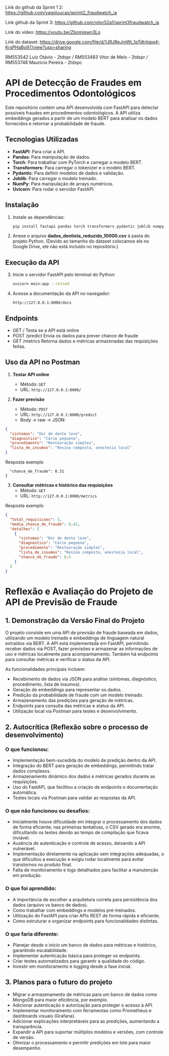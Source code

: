 Link do github da Sprint 1 2: https://github.com/yagoluucas/sprint2_fraudwatch_ia

Link github da Sprint 3: https://github.com/vitor52a1/sprint3fraudwatch_ia

Link do vídeo: https://youtu.be/Zbomiqwn3Lo

Link do dataset: https://drive.google.com/file/d/1JRJReJmWt_1qTdtrkjpq4-KrsPHaBo97/view?usp=sharing

RM553542 Luiz Otávio - 2tdspr /
RM553483 Vitor de Melo - 2tdspr /
RM553748 Mauricio Pereira - 2tdspc

# API de Detecção de Fraudes em Procedimentos Odontológicos

Este repositório contém uma API desenvolvida com FastAPI para detectar possíveis fraudes em procedimentos odontológicos. A API utiliza embeddings gerados a partir de um modelo BERT para analisar os dados fornecidos e retornar a probabilidade de fraude.

## Tecnologias Utilizadas

- **FastAPI**: Para criar a API.
- **Pandas**: Para manipulação de dados.
- **Torch**: Para trabalhar com PyTorch e carregar o modelo BERT.
- **Transformers**: Para carregar o tokenizer e o modelo BERT.
- **Pydantic**: Para definir modelos de dados e validação.
- **Joblib**: Para carregar o modelo treinado.
- **NumPy**: Para manipulação de arrays numéricos.
- **Uvicorn**: Para rodar o servidor FastAPI.

## Instalação


1. Instale as dependências:
   ```sh
   pip install fastapi pandas torch transformers pydantic joblib numpy uvicorn
   ```

2. Anexe o arquivo **dados_dentista_reduzido_10000.csv** à pasta do projeto Python. (Devido ao tamanho do dataset colocamos ele no Google Drive, ele não está incluído no repositório.)

## Execução da API

3. Inicie o servidor FastAPI pelo terminal do Python:
   ```sh
   uvicorn main:app --reload
   ```

4. Acesse a documentação da API no navegador:
   ```
   http://127.0.0.1:8000/docs
   ```

## Endpoints 
- GET / Testa se a API está online
- POST /predict Envia os dados para prever chance de fraude
- GET /metrics Retorna dados e métricas armazenadas das requisições feitas.

## Uso da API no Postman

1. **Testar API online**

   - Método: `GET`  
   - URL: `http://127.0.0.1:8000/`  

2. **Fazer previsão**

   - Método: `POST`  
   - URL: `http://127.0.0.1:8000/predict`  
   - Body → raw → JSON:

```json
{
  "sintomas": "Dor de dente leve",
  "diagnostico": "Cárie pequena",
  "procedimento": "Restauração simples",
  "lista_de_insumos": "Resina composta, anestesia local"
}
```
Resposta exemplo

```json{
  "chance_de_fraude": 0.31
}
```
3. **Consultar métricas e histórico das requisições**
   - Método: `GET`  
   - URL: `http://127.0.0.1:8000/metrics`  

Resposta exemplo
```json
{
  "total_requisicoes": 3,
  "media_chance_de_fraude": 0.42,
  "detalhes": [
    {
      "sintomas": "Dor de dente leve",
      "diagnostico": "Cárie pequena",
      "procedimento": "Restauração simples",
      "lista_de_insumos": "Resina composta, anestesia local",
      "chance_de_fraude": 0.5
    }
  ]
}
```

# Reflexão e Avaliação do Projeto de API de Previsão de Fraude

## 1. Demonstração da Versão Final do Projeto

O projeto consiste em uma API de previsão de fraude baseada em dados, utilizando um modelo treinado e embeddings de linguagem natural extraídos via BERT. A API está implementada em FastAPI, permitindo receber dados via POST, fazer previsões e armazenar as informações de uso e métricas localmente para acompanhamento. Também há endpoints para consultar métricas e verificar o status da API.

As funcionalidades principais incluem:

- Recebimento de dados via JSON para análise (sintomas, diagnóstico, procedimento, lista de insumos).
- Geração de embeddings para representar os dados.
- Predição da probabilidade de fraude com um modelo treinado.
- Armazenamento das predições para geração de métricas.
- Endpoints para consulta das métricas e status da API.
- Utilização local via Postman para testes e desenvolvimento.

## 2. Autocrítica (Reflexão sobre o processo de desenvolvimento)

### O que funcionou:

- Implementação bem-sucedida do modelo de predição dentro da API.
- Integração do BERT para geração de embeddings, permitindo tratar dados complexos.
- Armazenamento dinâmico dos dados e métricas gerados durante as requisições.
- Uso do FastAPI, que facilitou a criação de endpoints e documentação automática.
- Testes locais via Postman para validar as respostas da API.

### O que não funcionou ou desafios:

- Inicialmente houve dificuldade em integrar o processamento dos dados de forma eficiente; nas primeiras tentativas, o CSV gerado era enorme, dificultando os testes devido ao tempo de compilação que ficava inviável.
- Ausência de autenticação e controle de acesso, deixando a API vulnerável.
- Implementação diretamente na aplicação sem integrações adequadas, o que dificultou a execução e exigiu rodar localmente para evitar transtornos no produto final.
- Falta de monitoramento e logs detalhados para facilitar a manutenção em produção.

### O que foi aprendido:

- A importância de escolher a arquitetura correta para persistência dos dados (arquivo vs banco de dados).
- Como trabalhar com embeddings e modelos pré-treinados.
- Utilização do FastAPI para criar APIs REST de forma rápida e eficiente.
- Como estruturar e organizar endpoints para funcionalidades distintas.

### O que faria diferente:

- Planejar desde o início um banco de dados para métricas e histórico, garantindo escalabilidade.
- Implementar autenticação básica para proteger os endpoints.
- Criar testes automatizados para garantir a qualidade do código.
- Investir em monitoramento e logging desde a fase inicial.

## 3. Planos para o futuro do projeto

- Migrar o armazenamento de métricas para um banco de dados como MongoDB para maior eficiência, por exemplo.
- Adicionar autenticação e autorização para proteger o acesso à API.
- Implementar monitoramento com ferramentas como Prometheus e dashboards visuais (Grafana).
- Adicionar explicações interpretáveis para as predições, aumentando a transparência.
- Expandir a API para suportar múltiplos modelos e versões, com controle de versão.
- Otimizar o processamento e permitir predições em lote para maior desempenho.

